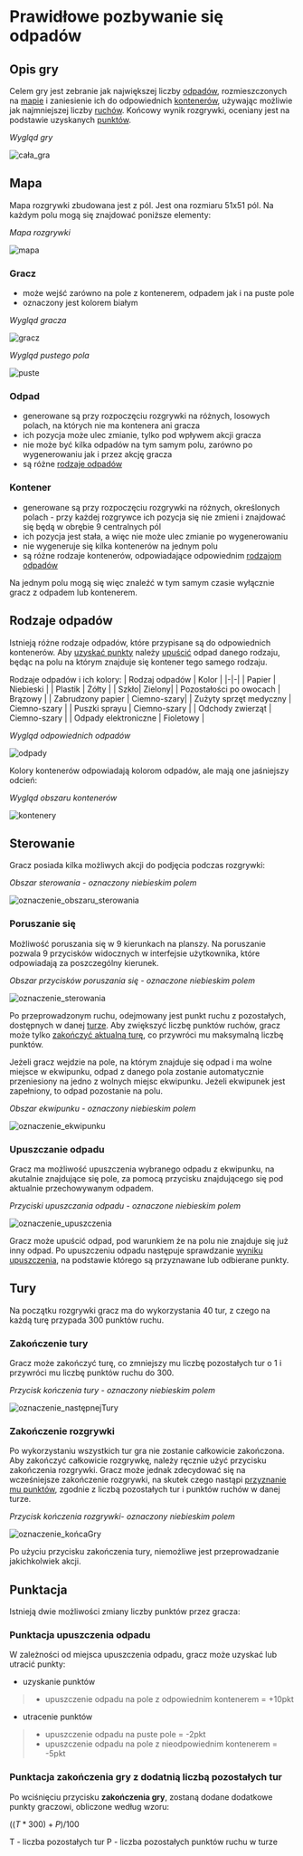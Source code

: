 # Prawidłowe pozbywanie się odpadów

## Opis gry
Celem gry jest zebranie jak największej liczby [odpadów](#odpad), rozmieszczonych na [mapie](#mapa) i zaniesienie ich do odpowiednich [kontenerów](#kontener), używając możliwie jak najmniejszej liczby [ruchów](#tury). Końcowy wynik rozgrywki, oceniany jest na podstawie uzyskanych [punktów](#punktacja).

*Wygląd gry*

![cała_gra](https://gist.github.com/assets/78324970/b0d107e0-ea33-481d-8d2e-d85fee0d5b07)

## Mapa
Mapa rozgrywki zbudowana jest z pól. Jest ona rozmiaru 51x51 pól. Na każdym polu mogą się znajdować poniższe elementy:

*Mapa rozgrywki*

![mapa](https://gist.github.com/assets/78324970/46356d40-6fdc-422b-a695-2e9df7a94f8c)


### Gracz
- może wejść zarówno na pole z kontenerem, odpadem jak i na puste pole
- oznaczony jest kolorem białym

*Wygląd gracza*

![gracz](https://gist.github.com/assets/78324970/138775e5-e629-47d2-8282-9e9c79fe6474)
 
 *Wygląd pustego pola*
 
![puste](https://gist.github.com/assets/78324970/6f49bb8b-baf4-46fb-ba00-9db1c10ef1b5)
 
### Odpad
- generowane są przy rozpoczęciu rozgrywki na różnych, losowych polach, na których nie ma kontenera ani gracza
- ich pozycja może ulec zmianie, tylko pod wpływem akcji gracza
- nie może być kilka odpadów na tym samym polu, zarówno po wygenerowaniu jak i przez akcję gracza
- są różne [rodzaje odpadów](#rodzaje-odpadów)

### Kontener
- generowane są przy rozpoczęciu rozgrywki na różnych, określonych polach - przy każdej rozgrywce ich pozycja się nie zmieni i znajdować się będą w obrębie 9 centralnych pól
- ich pozycja jest stała, a więc nie może ulec zmianie po wygenerowaniu
- nie wygeneruje się kilka kontenerów na jednym polu
- są różne rodzaje kontenerów, odpowiadające odpowiednim [rodzajom odpadów](#rodzaje-odpadów)

Na jednym polu mogą się więc znaleźć w tym samym czasie wyłącznie gracz z odpadem lub kontenerem.

## Rodzaje odpadów
Istnieją różne rodzaje odpadów, które przypisane są do odpowiednich kontenerów. Aby [uzyskać punkty](#punktacja-upuszczenia-odpadu) należy [upuścić](#upuszczanie-odpadu) odpad danego rodzaju, będąc na polu na którym znajduje się kontener tego samego rodzaju.

Rodzaje odpadów i ich kolory:
| Rodzaj odpadów | Kolor |
|-|-|
| Papier | Niebieski |
| Plastik | Żółty |
| Szkło| Zielony|
| Pozostałości po owocach | Brązowy |
| Zabrudzony papier | Ciemno-szary|
| Zużyty sprzęt medyczny | Ciemno-szary |
| Puszki sprayu | Ciemno-szary |
| Odchody zwierząt | Ciemno-szary |
| Odpady elektroniczne | Fioletowy |

*Wygląd odpowiednich odpadów*

![odpady](https://gist.github.com/assets/78324970/733921cf-7c15-4631-9d22-554dc0adea03)

Kolory kontenerów odpowiadają kolorom odpadów, ale mają one jaśniejszy odcień:

*Wygląd obszaru kontenerów*

![kontenery](https://gist.github.com/assets/78324970/ac2ef550-92aa-481f-9451-c09ab2c877fe)

## Sterowanie
Gracz posiada kilka możliwych akcji do podjęcia podczas rozgrywki:

*Obszar sterowania - oznaczony niebieskim polem*

![oznaczenie_obszaru_sterowania](https://gist.github.com/assets/78324970/32805845-e7f8-45fc-8e33-5631943d0cfc)

### Poruszanie się
Możliwość poruszania się w 9 kierunkach na planszy. Na poruszanie pozwala 9 przycisków widocznych w interfejsie użytkownika, które odpowiadają za poszczególny kierunek.

*Obszar przycisków poruszania się - oznaczone niebieskim polem*

![oznaczenie_sterowania](https://gist.github.com/assets/78324970/704c301f-ad5f-4c80-b4b6-4d17a7906285)

Po przeprowadzonym ruchu, odejmowany jest punkt ruchu z pozostałych, dostępnych w danej [turze](#tury). Aby zwiększyć liczbę punktów ruchów, gracz może tylko [zakończyć aktualną turę](#zakończenie-tury), co przywróci mu maksymalną liczbę punktów.

Jeżeli gracz wejdzie na pole, na którym znajduje się odpad i ma wolne miejsce w ekwipunku, odpad z danego pola zostanie automatycznie przeniesiony na jedno z wolnych miejsc ekwipunku. Jeżeli ekwipunek jest zapełniony, to odpad pozostanie na polu.

*Obszar ekwipunku - oznaczony niebieskim polem*

![oznaczenie_ekwipunku](https://gist.github.com/assets/78324970/73e3c924-8784-4ce0-b037-67de1ec8b9f4)

### Upuszczanie odpadu
Gracz ma możliwość upuszczenia wybranego odpadu z ekwipunku, na akutalnie znajdujące się pole, za pomocą przycisku znajdującego się pod aktualnie przechowywanym odpadem.

*Przyciski upuszczania odpadu - oznaczone niebieskim polem*

![oznaczenie_upuszczenia](https://gist.github.com/assets/78324970/bb2eaf5a-08f5-4e31-aa8d-fbf893a50cac)

Gracz może upuścić odpad, pod warunkiem że na polu nie znajduje się już inny odpad.
Po upuszczeniu odpadu następuje sprawdzanie [wyniku upuszczenia](#punktacja-upuszczenia-odpadu), na podstawie którego są przyznawane lub odbierane punkty.

## Tury
Na początku rozgrywki gracz ma do wykorzystania 40 tur, z czego na każdą turę przypada 300 punktów ruchu.

### Zakończenie tury
Gracz może zakończyć turę, co zmniejszy mu liczbę pozostałych tur o 1 i przywróci mu liczbę punktów ruchu do 300.

*Przycisk kończenia tury - oznaczony niebieskim polem*

![oznaczenie_następnejTury](https://gist.github.com/assets/78324970/308b5aa1-55c2-4bca-9db0-ce6700ce38d4)

### Zakończenie rozgrywki
Po wykorzystaniu wszystkich tur gra nie zostanie całkowicie zakończona. Aby zakończyć całkowicie rozgrywkę, należy ręcznie użyć przycisku zakończenia rozgrywki. Gracz może jednak zdecydować się na wcześniejsze zakończenie rozgrywki, na skutek czego nastąpi [przyznanie mu punktów](#punktacja-zakończenia-gry-z-dodatnią-liczbą-pozostałych-tur), zgodnie z liczbą pozostałych tur i punktów ruchów w danej turze.

*Przycisk kończenia rozgrywki- oznaczony niebieskim polem*

![oznaczenie_końcaGry](https://gist.github.com/assets/78324970/22d5cb96-a588-4f48-b6c2-e4b8d9a184a1)

Po użyciu przycisku zakończenia tury, niemożliwe jest przeprowadzanie jakichkolwiek akcji.

## Punktacja
Istnieją dwie możliwości zmiany liczby punktów przez gracza:

### Punktacja upuszczenia odpadu
W zależności od miejsca upuszczenia odpadu, gracz może uzyskać lub utracić punkty:

- uzyskanie punktów 
>- upuszczenie odpadu na pole z odpowiednim kontenerem = +10pkt
- utracenie punktów
>- upuszczenie odpadu na puste pole = -2pkt
>- upuszczenie odpadu na pole z nieodpowiednim kontenerem = -5pkt

### Punktacja zakończenia gry z dodatnią liczbą pozostałych tur
Po wciśnięciu przycisku **zakończenia gry**, zostaną dodane dodatkowe punkty graczowi, obliczone według wzoru:

$((T * 300) + P)/100$

T - liczba pozostałych tur
P - liczba pozostałych punktów ruchu w turze